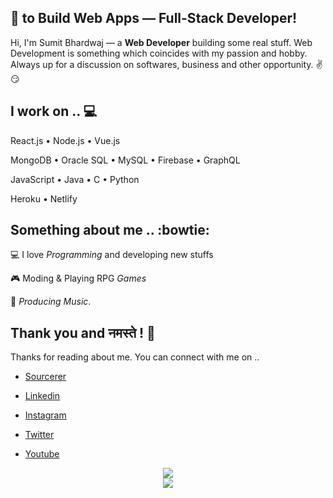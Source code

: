 ## 💖 to Build Web Apps — Full-Stack Developer!

Hi, I'm Sumit Bhardwaj — a **Web Developer** building some real stuff. Web Development is something which coincides with my passion and hobby. Always up for a discussion on softwares, business and other opportunity. ✌😏

## I work on .. 💻

React.js • Node.js • Vue.js

MongoDB • Oracle SQL • MySQL • Firebase • GraphQL

JavaScript • Java • C • Python 

Heroku • Netlify

## Something about me .. :bowtie:

💻 I love _Programming_ and developing new stuffs

🎮 Moding & Playing RPG _Games_

🎵 _Producing Music_.

## Thank you and नमस्ते ! 🙏

Thanks for reading about me. You can connect with me on ..

* [Sourcerer](https://sourcerer.io/nvkex)

* [Linkedin](https://www.linkedin.com/in/nvkex)

* [Instagram](https://www.instagram.com/nvkex/)

* [Twitter](https://www.twitter.com/nvkex/)

* [Youtube](https://www.youtube.com/channel/UCtjIO4smbuyr7wjKHJQKZ8g)

<p align="center">
  <img align='center' src="https://github-readme-stats.vercel.app/api?username=nvkex&show_icons=true"><br>
  <img align='center' src="https://visitor-badge.laobi.icu/badge?page_id=nvkex.visitor-badge">
</p>

